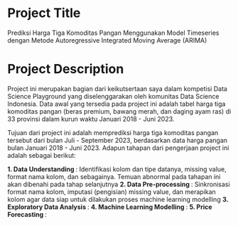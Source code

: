 # Project Title
Prediksi Harga Tiga Komoditas Pangan Menggunakan Model Timeseries dengan Metode Autoregressive Integrated Moving Average (ARIMA)

# Project Description
Project ini merupakan bagian dari keikutsertaan saya dalam kompetisi Data Science Playground yang diselenggarakan oleh komunitas Data Science Indonesia. Data awal yang tersedia pada project ini adalah tabel harga tiga komoditas pangan (beras premium, bawang merah, dan daging ayam ras) di 33 provinsi dalam kurun waktu Januari 2018 - Juni 2023.

Tujuan dari project ini adalah memprediksi harga tiga komoditas pangan tersebut dari bulan Juli - September 2023, berdasarkan data harga pangan bulan Januari 2018 - Juni 2023. Adapun tahapan dari pengerjaan project ini adalah sebagai berikut:

<b> 1. Data Understanding </b>          : Identifikasi kolom dan tipe datanya, missing value, format nama kolom, dan sebagainya. Temuan abnormal pada tahapan ini akan dibenahi pada tahap selanjutnya
<b> 2. Data Pre-processing </b>         : Sinkronisasi format nama kolom, imputasi (pengisian) missing value, dan merapikan kolom agar data siap untuk dilakukan proses machine learning modelling
<b> 3. Exploratory Data Analysis  </b>  :
<b> 4. Machine Learning Modelling </b>  :
<b> 5. Price Forecasting          </b>  :

